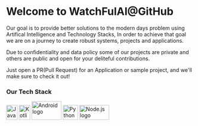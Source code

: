 # Welcome to WatchFulAI@GitHub

Our goal is to provide better solutions to the modern days problem using Artifical Intelligence and Technology Stacks, In order to achieve that goal we are on a journey to create robust systems, projects and applications.

Due to confidentiality and data policy some of our projects are private and others are public and open for your deliteful contributions.

Just open a PR(Pull Request) for an Application or sample project, and we'll make sure to check it out!


### Our Tech Stack
<p align="left">

<img src="https://upload.wikimedia.org/wikipedia/de/e/e1/Java-Logo.svg" alt="Java logo" width="30" height="40"/>

<img src="https://github.com/adnanchohan/.github-WatchFulAI/assets/67076584/ea1e0b44-9405-41dd-8e5f-ae5740107585" alt="Kotlin logo" width="30" height="40"/>

<img src="https://github.com/WatchFulAI/.github/assets/67076584/beacd653-2f97-4874-82d7-00b29a8c2e33" alt="Android logo" width="80" height="50"/>

<img src="https://upload.wikimedia.org/wikipedia/commons/c/c3/Python-logo-notext.svg" alt="Python logo" width="40" height="40"/>

<img src="https://upload.wikimedia.org/wikipedia/commons/d/d9/Node.js_logo.svg" alt="Node.js logo" width="80" height="40"/>

<!-- Upcoming Stacks -->

<!-- <a href="https://github.com/deeplcom/deepl-dotnet"> <img src="https://raw.githubusercontent.com/devicons/devicon/master/icons/csharp/csharp-original.svg" alt="C# logo" width="40" height="40"/></a>  -->




</p>

<!-- ### Projects Overview -->
